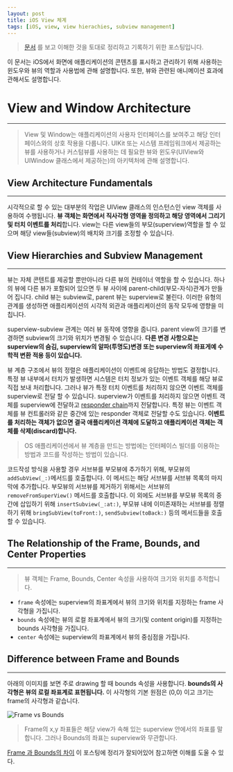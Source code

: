 ```yaml
---
layout: post
title: iOS View 체계
tags: [iOS, view, view hierachies, subview management]
---
```


> [문서](https://developer.apple.com/library/content/documentation/WindowsViews/Conceptual/ViewPG_iPhoneOS/Introduction/Introduction.html) 를 보고 이해한 것을 토대로 정리하고 기록하기 위한 포스팅입니다.



이 문서는 iOS에서 화면에 애플리케이션의 콘텐츠를 표시하고 관리하기 위해 사용하는 윈도우와 뷰의 역할과 사용법에 관해 설명합니다. 또한, 뷰와 관련된 애니메이션 효과에 관해서도 설명합니다.

# View and Window Architecture

***

> View 및 Window는 애플리케이션의 사용자 인터페이스를 보여주고 해당 인터페이스와의 상호 작용을 다룹니다. UIKit 또는 시스템 프레임워크에서 제공하는 뷰를 사용하거나 커스텀뷰를 사용하는 데 필요한 뷰와 윈도우(UIView와 UIWindow 클래스에서 제공하는)의 아키텍처에 관해 설명합니다.



## View Architecture Fundamentals

*****

시각적으로 할 수 있는 대부분의 작업은 UIView 클래스의 인스턴스인 view 객체를 사용하여 수행됩니다. **뷰 객체는 화면에서 직사각형 영역을 정의하고 해당 영역에서 그리기 및 터치 이벤트를 처리**합니다. view는 다른 view들의 부모(superview)역할을 할 수 있으며 해당 view들(subview)의 배치와 크기를 조정할 수 있습니다. 



## View Hierarchies and Subview Management

***

뷰는 자체 콘텐트를 제공할 뿐만아니라 다른 뷰의 컨테이너 역할을 할 수 있습니다. 하나의 뷰에 다른 뷰가 포함되어 있으면 두 뷰 사이에 parent-child(부모-자식)관계가 만들어 집니다. child 뷰는 subview로, parent 뷰는 superview로 불린다. 이러한 유형의 관계를 생성하면 애플리케이션의 시각적 외관과 애플리케이션의 동작 모두에 영향을 미칩니다.



superview-subview 관계는 여러 뷰 동작에 영향을 줍니다. parent view의 크기를 변경하면 subview의 크기와 위치가 변경될 수 있습니다. **다른 변경 사항으로는 superview의 숨김, superview의 알파(투명도)변경 또는 superview의 좌표게예 수학적 변환 적용 등이 있습니다.**



뷰 계층 구조에서 뷰의 정렬은 애플리케이션이 이벤트에 응답하는 방법도 결정합니다. 특정 뷰 내부에서 터치가 발생하면 시스템은 터치 정보가 있는 이벤트 객체를 해당 뷰로 직접 보내 처리합니다. 그러나 뷰가 특정 터치 이벤트를 처리하지 않으면 이벤트 객체를 superview로 전달 할 수 있습니다. superview가 이벤트를 처리하지 않으면 이벤트 객체를 superview에 전달하고 [responder chain](https://developer.apple.com/documentation/uikit/touches_presses_and_gestures/understanding_event_handling_responders_and_the_responder_chain)까지 전달합니다. 특정 뷰는 이벤트 객체를 뷰 컨트롤러와 같은 중간에 있는 responder 객체로 전달할 수도 있습니다. **이벤트를 처리하는 객체가 없으면 결국 애플리케이션 객체에 도달하고 애플리케이션 객체는 객체를 삭제(discard)합니다.**



> OS 애플리케이션에서 뷰 계층을 만드는 방법에는 인터페이스 빌더를 이용하는 방법과 코드를 작성하는 방법이 있습니다. 

코드작성 방식을 사용할 경우 서브뷰를 부모뷰에 추가하기 위해, 부모뷰의 `addSubView(_:)`메서드를 호출합니다. 이 메서드는 해당 서브뷰를 서브뷰 목록의 마지막에 추가합니다. 부모뷰의 서브뷰를 제거하기 위해서는 서브뷰의 `removeFromSuperView()` 메서드를 호출합니다. 이 외에도 서브뷰를 부모뷰 목록의 중간에 삽입하기 위해 `insertSubview(_:at:)`, 부모뷰 내에 이미존재하는 서브뷰를 정렬하기 위해 `bringSubView(toFront:)`, `sendSubview(toBack:)` 등의 메서드들을 호출할 수 있습니다.



## The Relationship of the Frame, Bounds, and Center Properties

***

> 뷰 객체는 Frame, Bounds, Center 속성을 사용하여 크기와 위치를 추적합니다.

- `frame`  속성에는 superview의 좌표계에서 뷰의 크기와 위치를 지정하는 frame 사각형을 가집니다.
- `bounds` 속성에는 뷰의 로컬 좌표계에서 뷰의 크기(및 content origin)를 지정하는 bounds 사각형을 가집니다.
- `center` 속성에는 superview의 좌표계에서 뷰의 중심점을 가집니다.



## Difference between Frame and Bounds

***

아래의 이미지를 보면 주로 drawing 할 때 bounds 속성을 사용합니다. **bounds의 사각형은 뷰의 로컬 좌표계로 표현됩니다.** 이 사각형의 기본 원점은 (0,0) 이고 크기는 frame의 사각형과 같습니다.

![Frame vs Bounds](https://developer.apple.com/library/content/documentation/WindowsViews/Conceptual/ViewPG_iPhoneOS/Art/frame_bounds_rects.jpg) 



>  Frame의 x,y 좌표들은 해당 view가 속해 있는 superview 안에서의 좌표를 말합니다. 그러나 Bounds의 좌표는 superview와 무관합니다. 

[Frame 과 Bounds의 차이](https://m.blog.naver.com/PostView.nhn?blogId=jdub7138&logNo=220412903604&proxyReferer=https%3A%2F%2Fwww.google.co.kr%2F) 이 포스팅에 정리가 잘되어있어 참고하면 이해를 도울 수 있다.

